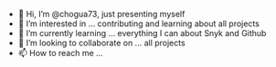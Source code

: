 - 👋 Hi, I’m @chogua73, just presenting myself 
- 👀 I’m interested in ... contributing and learning about all projects
- 🌱 I’m currently learning ... everything I can about Snyk and Github
- 💞️ I’m looking to collaborate on ... all projects
- 📫 How to reach me ... 

<!---
chogua73/chogua73 is a ✨ special ✨ repository because its `README.md` (this file) appears on your GitHub profile.
You can click the Preview link to take a look at your changes.
--->
